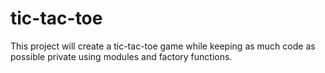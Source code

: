 # tic-tac-toe
This project will create a tic-tac-toe game while keeping as much code as possible private using modules and factory functions.